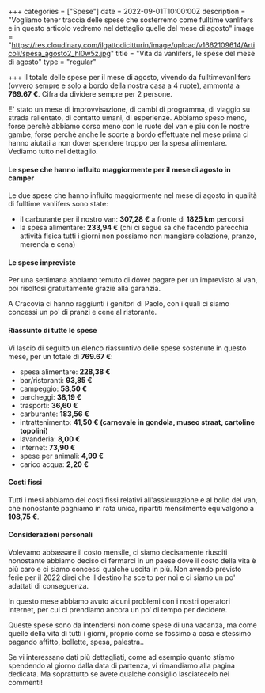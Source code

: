 +++
categories = ["Spese"]
date = 2022-09-01T10:00:00Z
description = "Vogliamo tener traccia delle spese che sosterremo come fulltime vanlifers e in questo articolo vedremo nel dettaglio quelle del mese di agosto"
image = "https://res.cloudinary.com/ilgattodicitturin/image/upload/v1662109614/Articoli/spesa_agosto2_hl0w5z.jpg"
title = "Vita da vanlifers, le spese del mese di agosto"
type = "regular"

+++
Il totale delle spese per il mese di agosto, vivendo da fulltimevanlifers (ovvero sempre e solo a bordo della nostra casa a 4 ruote), ammonta a **769.67 €**. Cifra da dividere sempre per 2 persone.

E' stato un mese di improvvisazione, di cambi di programma, di viaggio su strada rallentato, di contatto umani, di esperienze. Abbiamo speso meno, forse perchè abbiamo corso meno con le ruote del van e più con le nostre gambe, forse perchè anche le scorte a bordo effettuate nel mese prima ci hanno aiutati a non dover spendere troppo per la spesa alimentare. Vediamo tutto nel dettaglio.

#### Le spese che hanno influito maggiormente per il mese di agosto in camper

Le due spese che hanno influito maggiormente nel mese di agosto in qualità di fulltime vanlifers sono state:

* il carburante per il nostro van:  **307,28 €** a fronte di **1825 km** percorsi
* la spesa alimentare: **233,94 €** (chi ci segue sa che facendo parecchia attività fisica tutti i giorni non possiamo non mangiare colazione, pranzo, merenda e cena)

#### Le spese impreviste

Per una settimana abbiamo temuto di dover pagare per un imprevisto al van, poi risoltosi gratuitamente grazie alla garanzia.

A Cracovia ci hanno raggiunti i genitori di Paolo, con i quali ci siamo concessi un po' di pranzi e cene al ristorante.

#### Riassunto di tutte le spese

Vi lascio di seguito un elenco riassuntivo delle spese sostenute in questo mese, per un totale di **769.67 €**:

* spesa alimentare: **228,38 €**
* bar/ristoranti: **93,85 €**
* campeggio: **58,50 €**
* parcheggi: **38,19 €**
* trasporti: **36,60 €**
* carburante: **183,56 €**
* intrattenimento: **41,50 € (carnevale in gondola, museo straat, cartoline topolini)**
* lavanderia: **8,00 €**
* internet: **73,90 €**
* spese per animali: **4,99 €**
* carico acqua: **2,20 €**

#### Costi fissi

Tutti i mesi abbiamo dei costi fissi relativi all'assicurazione e al bollo del van, che nonostante paghiamo in rata unica, ripartiti mensilmente equivalgono a **108,75 €**.

#### Considerazioni personali

Volevamo abbassare il costo mensile, ci siamo decisamente riusciti nonostante abbiamo deciso di fermarci in un paese dove il costo della vita è più caro e ci siamo concessi qualche uscita in più. Non avendo previsto ferie per il 2022 direi che il destino ha scelto per noi e ci siamo un po' adattati di conseguenza.

In questo mese abbiamo avuto alcuni problemi con i nostri operatori internet, per cui ci prendiamo ancora un po' di tempo per decidere.

Queste spese sono da intendersi non come spese di una vacanza, ma come quelle della vita di tutti i giorni, proprio come se fossimo a casa e stessimo pagando affitto, bollette, spesa, palestra..

Se vi interessano dati più dettagliati, come ad esempio quanto stiamo spendendo al giorno dalla data di partenza, vi rimandiamo alla pagina dedicata.
Ma soprattutto se avete qualche consiglio lasciatecelo nei commenti!